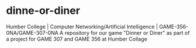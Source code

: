 # dinne-or-diner
Humber College | Computer Networking/Artificial Intelligence | GAME-356-0NA/GAME-307-0NA
A repository for our game "Dinner or Diner" as part of a project for GAME 307 and GAME 356 at Humber Collage
